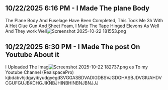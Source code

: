 <!--
  ===================    !!READ THIS NOTICE!!   ====================
  DO NOT edit this file manually. Your changes WILL BE OVERWRITTEN!
  This journal is auto generated and updated by Hack Club Blueprint.
  To edit this file, please edit your journal entries on Blueprint.
  ==================================================================
-->

## 10/22/2025 6:16 PM - I Made The plane Body  

The Plane Body And Fuselage Have Been Completed, This Took Me 3h With A Hot Glue Gun And Sheet Foam, I Mate The Tape Hinged Elevons As Well And They work Well![Screenshot 2025-10-22 181553.png](https://blueprint.hackclub.com/user-attachments/blobs/proxy/eyJfcmFpbHMiOnsiZGF0YSI6NDQwNCwicHVyIjoiYmxvYl9pZCJ9fQ==--ffb086de2fc55558912df17ec846f575d76226f0/Screenshot%202025-10-22%20181553.png)
  

## 10/22/2025 6:30 PM - I Made The post On Youtube About it  

I Uploaded The Imag![Screenshot 2025-10-22 182737.png](https://blueprint.hackclub.com/user-attachments/blobs/proxy/eyJfcmFpbHMiOnsiZGF0YSI6NDQwNiwicHVyIjoiYmxvYl9pZCJ9fQ==--41caf8e8b4aef104c3f629333dc0e71587bfecf2/Screenshot%202025-10-22%20182737.png)
es To my Youtube Channel (RealspacePro) kjbdabvhjdgayibyudgyegdSVGGASBDVADIGDBSVJGDGHASBJDVGIUAHDVCGUFGUJBKCHGJIKNBJHINBHINBNJBNJJJ  

